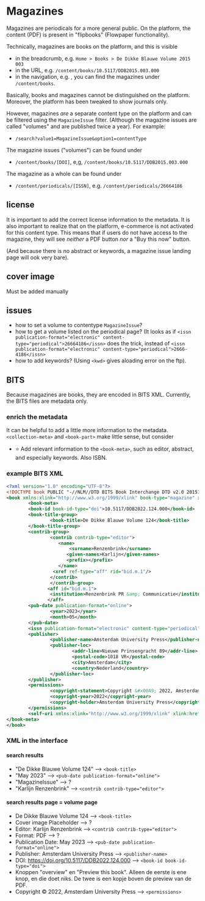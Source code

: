 # Magazines

Magazines are periodicals for a more general public. On the platform, the content (PDF) is present in "flipbooks" (Flowpaper functionality). 

Technically, magazines are books on the platform, and this is visible

- in the breadcrumb, e.g. `Home > Books > De Dikke Blauwe Volume 2015 003`
- in the URL, e.g. `/content/books/10.5117/DDB2015.003.000`
- in the navigation, e.g. , you can find the magazines under `/content/books`.

Basically, books and magazines cannot be distinguished on the platform. Moreover, the platform has been tweaked to show journals only. 

However, magazines _are_ a separate content type on the platform and can be filtered using the `MagazineIssue` filter. (Although the magazine issues are called "volumes" and are published twice a year). For example:

- `/search?value1=MagazineIssue&option1=contentType`

The magazine issues ("volumes") can be found under

- `/content/books/[DOI]`, e,g, `/content/books/10.5117/DDB2015.003.000`

The magazine as a whole can be found under

- `/content/periodicals/[ISSN]`, e.g. `/content/periodicals/26664186`

## license

It is important to add the correct license information to the metadata. It is also important to realize that on the platform, e-commerce is not activated for this content type. This means that if users do not have access to the magazine, they will see _neither_ a PDF button _nor_ a "Buy this now" button. 

(And because there is no abstract or keywords, a magazine issue landing page will ook very bare).

## cover image
Must be added manually

## issues
- how to set a volume to contentype `MagazineIssue`?
- how to get a volume listed on the periodical page? (It looks as if `<issn publication-format="electronic" content-type="periodical">26664186</issn>` does the trick, instead of `<issn publication-format="electronic" content-type="periodical">2666-4186</issn>`
- how to add keywords? (Using `<kwd>` gives aloading error on the ftp).

## BITS

Because magazines are books, they are encoded in BITS XML. Currently, the BITS files are metadata only.

### enrich the metadata
It can be helpful to add a little more information to the metadata. `<collection-meta>` and `<book-part>` make little sense, but consider

- ⭐ Add relevant information to the  `<book-meta>`, such as editor, abstract, and especially keywords. Also ISBN.

### example BITS XML

```xml
<?xml version="1.0" encoding="UTF-8"?>
<!DOCTYPE book PUBLIC "-//NLM//DTD BITS Book Interchange DTD v2.0 20151225//EN" "BITS-book2.dtd">
<book xmlns:xlink="http://www.w3.org/1999/xlink" book-type="magazine" xml:lang="en">
        <book-meta>
        <book-id book-id-type="doi">10.5117/DDB2022.124.000</book-id>
        <book-title-group>
                <book-title>De Dikke Blauwe Volume 124</book-title>
        </book-title-group>
        <contrib-group>
                <contrib contrib-type="editor">
                   <name>
                       <surname>Renzenbrink</surname>
                      <given-names>Karlijn</given-names>
                      <prefix></prefix>
                   </name>
                 <xref ref-type="aff" rid="bid.m.1"/>
                </contrib>
                </contrib-group>
               <aff id="bid.m.1">
                <institution>Renzenbrink PR &amp; Communicatie</institution>, <addr-line>Amsterdam</addr-line>
               </aff>
        <pub-date publication-format="online">
                <year>2023</year>
                <month>05</month>
        </pub-date>
        <issn publication-format="electronic" content-type="periodical">2666-4186</issn>
        <publisher>
                <publisher-name>Amsterdam University Press</publisher-name>
                <publisher-loc>
                        <addr-line>Nieuwe Prinsengracht 89</addr-line>
                        <postal-code>1018 VR</postal-code>
                        <city>Amsterdam</city>
                        <country>Nederland</country>
                </publisher-loc>
        </publisher>
        <permissions>
                <copyright-statement>Copyright &#x00A9; 2022, Amsterdam University Press</copyright-statement>
                <copyright-year>2022</copyright-year>
                <copyright-holder>Amsterdam University Press</copyright-holder>
        </permissions>
        <self-uri xmlns:xlink="http://www.w3.org/1999/xlink" xlink:href="DDB2022_124_000.pdf" content-type="pdf" />
</book-meta>
</book>

```


### XML in the interface

#### search results
- "De Dikke Blauwe Volume 124" --> `<book-title>`
- "May 2023" --> `<pub-date publication-format="online">`
- "MagazineIssue" --> ?
- "Karlijn Renzenbrink" --> `<contrib contrib-type="editor">`

#### search results page = volume page
- De Dikke Blauwe Volume 124 --> `<book-title>`
- Cover image Placeholder --> ?
- Editor: Karlijn Renzenbrink --> `<contrib contrib-type="editor">`
- Format: PDF --> ? 
- Publication Date: May 2023 --> `<pub-date publication-format="online">`
- Publisher: Amsterdam University Press --> `<publisher-name>`
- DOI: https://doi.org/10.5117/DDB2022.124.000 --> `<book-id book-id-type="doi">`
- Knoppen "overview" en "Preview this book". Alleen de eerste is ene knop, en die doet niks. De twee is een kopje boven de preview van de PDF. 
- Copyright © 2022, Amsterdam University Press --> `<permissions>`

